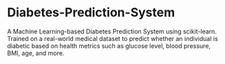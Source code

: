 # Diabetes-Prediction-System
A Machine Learning-based Diabetes Prediction System using scikit-learn. Trained on a real-world medical dataset to predict whether an individual is diabetic based on health metrics such as glucose level, blood pressure, BMI, age, and more.

